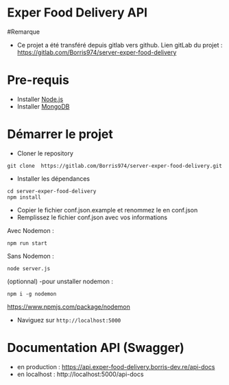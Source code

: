 # Exper Food Delivery API

#Remarque

- Ce projet a été transféré depuis gitlab vers github. Lien gitLab du projet : https://gitlab.com/Borris974/server-exper-food-delivery

# Pre-requis
- Installer [Node.js](https://nodejs.org/fr/) 
- Installer [MongoDB](https://www.mongodb.com/fr-fr) 

# Démarrer le projet
- Cloner le repository
```
git clone  https://gitlab.com/Borris974/server-exper-food-delivery.git
```
- Installer les dépendances
```
cd server-exper-food-delivery
npm install
```


- Copier le fichier conf.json.example et renommez le en conf.json
- Remplissez le fichier conf.json avec vos informations


Avec Nodemon : 
```
npm run start
```
Sans Nodemon : 

```
node server.js
```

(optionnal) 
-pour unstaller nodemon : 
```
npm i -g nodemon
```
https://www.npmjs.com/package/nodemon

- Naviguez sur `http://localhost:5000`

# Documentation API (Swagger)
- en production :
  https://api.exper-food-delivery.borris-dev.re/api-docs 
- en localhost : 
    http://localhost:5000/api-docs 


